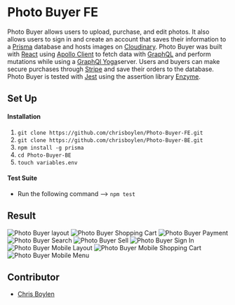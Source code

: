# Photo Buyer FE

Photo Buyer allows users to upload, purchase, and edit photos. It also allows users to sign in and create an account that saves their information to a [Prisma](https://www.prisma.io/) database and hosts images on [Cloudinary](https://cloudinary.com/). Photo Buyer was built with [React](https://reactjs.org/) using [Apollo Client](https://www.apollographql.com/docs/react/) to fetch data with [GraphQL](https://graphql.org/) and perform mutations while using a [GraphQl Yoga](https://github.com/prisma/graphql-yoga)server. Users and buyers can make secure purchases through [Stripe](https://stripe.com/) and save their orders to the database. Photo Buyer is tested with [Jest](https://jestjs.io/) using the assertion library [Enzyme](https://airbnb.io/enzyme/).

## Set Up

#### Installation

1.  `git clone https://github.com/chrisboylen/Photo-Buyer-FE.git`
1.  `git clone https://github.com/chrisboylen/Photo-Buyer-BE.git`
1.  `npm install -g prisma`
1.  `cd Photo-Buyer-BE`
1.  `touch variables.env`

#### Test Suite

- Run the following command --> `npm test`

## Result

![Photo Buyer layout](static/home-web.png)
![Photo Buyer Shopping Cart](static/cart-web.png)
![Photo Buyer Payment](static/payment-web.png)
![Photo Buyer Search](static/search-web.png)
![Photo Buyer Sell](static/sell-web.png)
![Photo Buyer Sign In](static/signin-web.png)
![Photo Buyer Mobile Layout](static/home-mobile.png)
![Photo Buyer Mobile Shopping Cart](static/cart-mobile.png)
![Photo Buyer Mobile Menu](static/menu-mobile.png)

## Contributor

- [Chris Boylen](https://github.com/chrisboylen)
